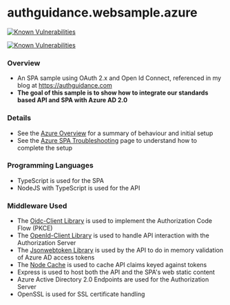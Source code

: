 # authguidance.websample.azure

[![Known Vulnerabilities](https://snyk.io/test/github/gary-archer/authguidance.websample.azure/badge.svg?targetFile=spa/package.json)](https://snyk.io/test/github/gary-archer/authguidance.websample.azure?targetFile=spa/package.json)

[![Known Vulnerabilities](https://snyk.io/test/github/gary-archer/authguidance.websample.azure/badge.svg?targetFile=api/package.json)](https://snyk.io/test/github/gary-archer/authguidance.websample.azure?targetFile=api/package.json)

### Overview

* An SPA sample using OAuth 2.x and Open Id Connect, referenced in my blog at https://authguidance.com
* **The goal of this sample is to show how to integrate our standards based API and SPA with Azure AD 2.0**

### Details

* See the [Azure Overview](https://authguidance.com/2017/11/30/azure-active-directory-setup/) for a summary of behaviour and initial setup
* See the [Azure SPA Troubleshooting](https://authguidance.com/2017/12/01/azure-ad-spa-code-sample/) page to understand how to complete the setup

### Programming Languages

* TypeScript is used for the SPA
* NodeJS with TypeScript is used for the API

### Middleware Used

* The [Oidc-Client Library](https://github.com/IdentityModel/oidc-client-js) is used to implement the Authorization Code Flow (PKCE)
* The [OpenId-Client Library](https://github.com/panva/node-openid-client) is used to handle API interaction with the Authorization Server
* The [Jsonwebtoken Library](https://github.com/auth0/node-jsonwebtoken) is used by the API to do in memory validation of Azure AD access tokens
* The [Node Cache](https://github.com/mpneuried/nodecache) is used to cache API claims keyed against tokens
* Express is used to host both the API and the SPA's web static content
* Azure Active Directory 2.0 Endpoints are used for the Authorization Server
* OpenSSL is used for SSL certificate handling
